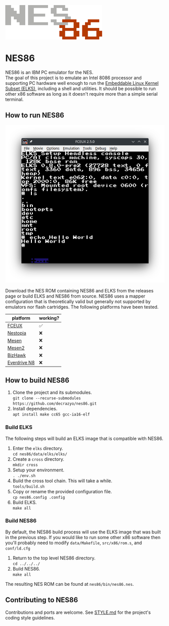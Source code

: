 
![NES86 logo](https://github.com/decrazyo/nes86/blob/main/img/nes86.png)

# NES86
NES86 is an IBM PC emulator for the NES.  
The goal of this project is to emulate an Intel 8086 processor and supporting PC hardware
well enough to run the
[Embeddable Linux Kernel Subset (ELKS)](https://github.com/ghaerr/elks),
including a shell and utilities.
It should be possible to run other x86 software
as long as it doesn't require more than a simple serial terminal.
<!-- TODO: add a link to the youtube video when i make one -->


## How to run NES86
![FCEUX running NES86](https://github.com/decrazyo/nes86/blob/main/img/fceux.png)

<!-- TODO: add link to releases once i create a release-->
Download the NES ROM containing NES86 and ELKS from the releases page
or build ELKS and NES86 from source.
NES86 uses a mapper configuration that is theoretically valid
but generally not supported by emulators nor flash cartridges.
The following platforms have been tested.

| platform | working? |
|----------|----------|
| [FCEUX](https://fceux.com/web/home.html) | ✅ |
| [Nestopia](https://nestopia.sourceforge.net/) | ❌ |
| [Mesen](https://www.mesen.ca/oldindex.php) | ❌ |
| [Mesen2](https://www.mesen.ca/) | ❌ |
| [BizHawk](https://tasvideos.org/BizHawk) | ❌ |
| [Everdrive N8](https://krikzz.com/our-products/legacy/edn8-72pin.html) | ❌ |


## How to build NES86
1. Clone the project and its submodules.  
`git clone --recurse-submodules https://github.com/decrazyo/nes86.git`
2. Install dependencies.  
`apt install make cc65 gcc-ia16-elf`

### Build ELKS
The following steps will build an ELKS image that is compatible with NES86.

 1. Enter the `elks` directory.  
`cd nes86/data/elks/elks/`
 2. Create a `cross` directory.  
`mkdir cross`
 3. Setup your environment.  
`. ./env.sh`  
 4. Build the cross tool chain. This will take a while.  
`tools/build.sh`
 5. Copy or rename the provided configuration file.  
`cp nes86.config .config`
 6. Build ELKS.  
`make all`

### Build NES86
By default, the NES86 build process will use the ELKS image that was built in the previous step.
If you would like to run some other x86 software then you'll probably need to modify
`data/Makefile`, `src/x86/rom.s`, and `conf/ld.cfg`

1. Return to the top level NES86 directory.  
`cd ../../../`
2. Build NES86.  
`make all`

The resulting NES ROM can be found at `nes86/bin/nes86.nes`.

## Contributing to NES86
Contributions and ports are welcome.
See
[STYLE.md](https://github.com/decrazyo/nes86/blob/main/STYLE.md)
for the project's coding style guidelines.
